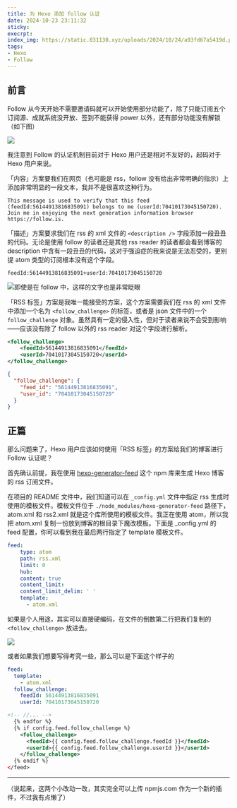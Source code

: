 ```yaml
---
title: 为 Hexo 添加 follow 认证
date: 2024-10-23 23:11:32
sticky:
execrpt:
index_img: https://static.031130.xyz/uploads/2024/10/24/a93fd67a5419d.png
tags:
- Hexo
- Follow
---
```


## 前言

Follow 从今天开始不需要邀请码就可以开始使用部分功能了，除了只能订阅五个订阅源、成就系统没开放、签到不能获得 power 以外，还有部分功能没有解锁（如下图）

![](https://static.031130.xyz/uploads/2024/10/23/d3a69a7bcde58.webp)

我注意到 Follow 的认证机制目前对于 Hexo 用户还是相对不友好的，起码对于 Hexo 用户来说。

「内容」方案要我们在网页（也可能是 rss，follow 没有给出非常明确的指示）上添加非常明显的一段文本，我并不是很喜欢这种行为。

```
This message is used to verify that this feed (feedId:56144913816835091) belongs to me (userId:70410173045150720). Join me in enjoying the next generation information browser https://follow.is.
```

「描述」方案要求我们在 rss 的 xml 文件的 `<description />` 字段添加一段丑丑的代码。无论是使用 follow 的读者还是其他 rss reader 的读者都会看到博客的 description 中含有一段丑丑的代码，这对于强迫症的我来说是无法忍受的，更别提 atom 类型的订阅根本没有这个字段。

```
feedId:56144913816835091+userId:70410173045150720
```

![即使是在 follow 中，这样的文字也是非常眨眼](https://static.031130.xyz/uploads/2024/10/23/10dfda54f4dcc.webp)

「RSS 标签」方案是我唯一能接受的方案，这个方案需要我们在 rss 的 xml 文件中添加一个名为 `<follow_challenge>` 的标签，或者是 json 文件中的一个 `follow_challenge` 对象。虽然具有一定的侵入性，但对于读者来说不会受到影响——应该没有除了 follow 以外的 rss reader 对这个字段进行解析。

```xml
<follow_challenge>
    <feedId>56144913816835091</feedId>
    <userId>70410173045150720</userId>
</follow_challenge>
```

```json
{
  "follow_challenge": {
    "feed_id": "56144913816835091",
    "user_id": "70410173045150720"
  }
}
```

## 正篇

那么问题来了，Hexo 用户应该如何使用「RSS 标签」的方案给我们的博客进行 Follow 认证呢？

首先确认前提，我在使用 [hexo-generator-feed](https://github.com/hexojs/hexo-generator-feed) 这个 npm 库来生成 Hexo 博客的 rss 订阅文件。

在项目的 README 文件中，我们知道可以在 `_config.yml` 文件中指定 rss 生成时使用的模板文件。模板文件位于 `./node_modules/hexo-generator-feed` 路径下，atom.xml 和 rss2.xml 就是这个库所使用的模板文件。我正在使用 atom，所以我把 atom.xml 复制一份放到博客的根目录下魔改模板。下面是 _config.yml 的 feed 配置，你可以看到我在最后两行指定了 template 模板文件。

```yml
feed:
    type: atom
    path: rss.xml
    limit: 0
    hub:
    content: true
    content_limit:
    content_limit_delim: ' '
    template:
      - atom.xml
```

如果是个人用途，其实可以直接硬编码，在文件的倒数第二行把我们复制的 `<follow_challenge>` 放进去。

![](https://static.031130.xyz/uploads/2024/10/23/fae341d7985ea.webp)

或者如果我们想要写得考究一些，那么可以是下面这个样子的

```yml
feed:
  template:
    - atom.xml
  follow_challenge:
    feedId: 56144913816835091
    userId: 70410173045150720
```

```xml
<!-- //... -->
  {% endfor %}
  {% if config.feed.follow_challenge %}
    <follow_challenge>
      <feedId>{{ config.feed.follow_challenge.feedId }}</feedId>
      <userId>{{ config.feed.follow_challenge.userId }}</userId>
    </follow_challenge>
  {% endif %}
</feed>
```

***

（说起来，这两个小改动一改，其实完全可以上传 npmjs.com 作为一个新的插件，不过我有点懒了）

